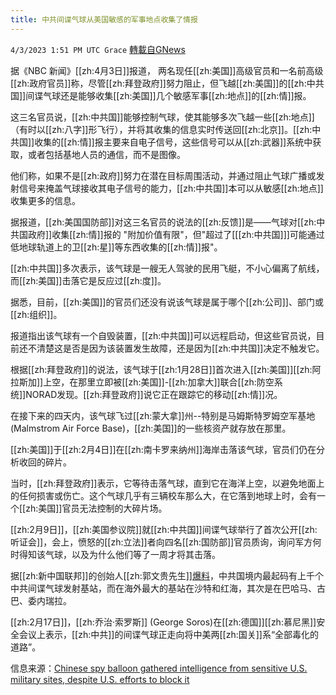 ```yaml
---
title: 中共间谍气球从美国敏感的军事地点收集了情报
---
```

`4/3/2023 1:51 PM UTC Grace` [轉載自GNews](https://gnews.org/articles/1069034)

         

据《NBC 新闻》[[zh:4月3日]]报道， 两名现任[[zh:美国]]高级官员和一名前高级[[zh:政府官员]]称，尽管[[zh:拜登政府]]努力阻止，但飞越[[zh:美国]]的[[zh:中共国]]间谍气球还是能够收集[[zh:美国]]几个敏感军事[[zh:地点]]的[[zh:情]]报。

这三名官员说，[[zh:中共国]]能够控制气球，使其能够多次飞越一些[[zh:地点]]（有时以[[zh:八字]]形飞行），并将其收集的信息实时传送回[[zh:北京]]。[[zh:中共国]]收集的[[zh:情]]报主要来自电子信号，这些信号可以从[[zh:武器]]系统中获取，或者包括基地人员的通信，而不是图像。

他们称，如果不是[[zh:政府]]努力在潜在目标周围活动，并通过阻止气球广播或发射信号来掩盖气球接收其电子信号的能力，[[zh:中共国]]本可以从敏感[[zh:地点]]收集更多的信息。

据报道，[[zh:美国国防部]]对这三名官员的说法的[[zh:反馈]]是——气球对[[zh:中共国政府]]收集[[zh:情]]报的 "附加价值有限"，但"超过了\[[[zh:中共国]]\]可能通过低地球轨道上的卫[[zh:星]]等东西收集的[[zh:情]]报"。

[[zh:中共国]]多次表示，该气球是一艘无人驾驶的民用飞艇，不小心偏离了航线，而[[zh:美国]]击落它是反应过[[zh:度]]。

据悉，目前，[[zh:美国]]的官员们还没有说该气球是属于哪个[[zh:公司]]、部门或[[zh:组织]]。

报道指出该气球有一个自毁装置，[[zh:中共国]]可以远程启动，但这些官员说，目前还不清楚这是否是因为该装置发生故障，还是因为[[zh:中共国]]决定不触发它。

根据[[zh:拜登政府]]的说法，该气球于[[zh:1月28日]]首次进入[[zh:美国]][[zh:阿拉斯加]]上空，在那里立即被[[zh:美国]]\-[[zh:加拿大]]联合[[zh:防空系统]]NORAD发现。[[zh:拜登政府]]说它正在跟踪它的移动[[zh:情]]况。

在接下来的四天内，该气球飞过[[zh:蒙大拿]]州\--特别是马姆斯特罗姆空军基地(Malmstrom Air Force Base)，[[zh:美国]]的一些核资产就存放在那里。

[[zh:美国]]于[[zh:2月4日]]在[[zh:南卡罗来纳州]]海岸击落该气球，官员们仍在分析收回的碎片。

当时，[[zh:拜登政府]]表示，它等待击落气球，直到它在海洋上空，以避免地面上的任何损害或伤亡。这个气球几乎有三辆校车那么大，在它落到地球上时，会有一个[[zh:美国]]官员无法控制的大碎片场。

[[zh:2月9日]]，[[zh:美国参议院]]就[[zh:中共国]]间谍气球举行了首次公开[[zh:听证会]]，会上，愤怒的[[zh:立法]]者向四名[[zh:国防部]]官员质询，询问军方何时得知该气球，以及为什么他们等了一周才将其击落。

据[[zh:新中国联邦]]的创始人[[zh:郭文贵先生]][爆料](https://gnews.org/articles/922698)，中共国境内最起码有上千个中共间谍气球发射基站，而在海外最大的基站在沙特和红海，其次是在巴哈马、古巴、委内瑞拉。

[[zh:2月17日]]，[[zh:乔治·索罗斯]] (George Soros)在[[zh:德国]][[zh:慕尼黑]]安全会议上表示，[[zh:中共]]的间谍气球正走向将中美两[[zh:国关]]系“全部毒化的道路”。

信息来源：[Chinese spy balloon gathered intelligence from sensitive U.S. military sites, despite U.S. efforts to block it](https://www.nbcnews.com/politics/national-security/china-spy-balloon-collected-intelligence-us-military-bases-rcna77155)
